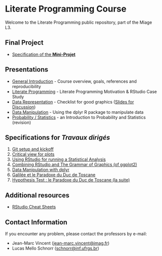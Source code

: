 # Literate Programming Course

Welcome to the Literate Programming public repository, part of the Miage L3.

## Final Project

- [Specification of the **Mini-Projet**](./Project.espec.md)

## Presentations

- [General Introduction](./Presentation/0-Introduction/Transp-Prog-Lit-2017.pdf) - Course overview, goals, references and reproducibility
- [Literate Programming](./Presentation/1-LitProg/1-LitProg.pdf) - Literate Programming Motivation & RStudio Case Study
- [Data Representation](./Presentation/2-Visualization/main/Visualisation.2017.02.07.pdf) - Checklist for good graphics ([Slides for Discussion](./Presentation/2-Visualization/2-Visualization.pdf))
- [Data Manipulation](./Presentation/3-Manipulation/3-Manipulation.pdf) - Using the dplyr R package to manipulate data
- [Probability / Statistics](./Presentation/4-RevProbability/3_introduction_to_statistics_sel.pdf) - an Introduction to Probability and Statistics (revision)

## Specifications for *Travaux dirigés*

1. [Git setup and kickoff](./TD1.espec.md)
2. [Critical view for plots](./TD2.espec.md)
3. [Using RStudio for running a Statistical Analysis](./TD3.espec.md)
4. [Combining RStudio and The Grammar of Graphics (of ggplot2)](./TD4.espec.md)
5. [Data Manipulation with dplyr](./TD5.espec.md)
6. [Galilée et le Paradoxe du Duc de Toscane](./TD6.espec.md)
7. [Hypothesis Test : le Paradoxe du Duc de Toscane (la suite)](./TD7/TD7.md)

## Additional resources

- [RStudio Cheat Sheets](https://www.rstudio.com/resources/cheatsheets/)

## Contact Information

If you encounter any problem, please contact the professors by e-mail:
- Jean-Marc Vincent (jean-marc.vincent@imag.fr)
- Lucas Mello Schnorr (schnorr@inf.ufrgs.br)
